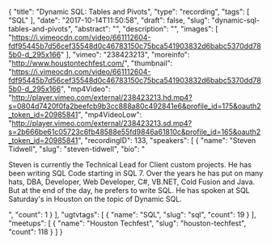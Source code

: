 {
  "title": "Dynamic SQL: Tables and Pivots",
  "type": "recording",
  "tags": [
    "SQL"
  ],
  "date": "2017-10-14T11:50:58",
  "draft": false,
  "slug": "dynamic-sql-tables-and-pivots",
  "abstract": "",
  "description": "",
  "images": [
    "https://i.vimeocdn.com/video/661112604-fdf95445b7d56cef35548d0c46783150c75bca541903832d6babc5370dd785b0-d_295x166"
  ],
  "vimeo": "238423213",
  "moreinfo": "http://www.houstontechfest.com/",
  "thumbnail": "https://i.vimeocdn.com/video/661112604-fdf95445b7d56cef35548d0c46783150c75bca541903832d6babc5370dd785b0-d_295x166",
  "mp4Video": "http://player.vimeo.com/external/238423213.hd.mp4?s=0804d7420f0fa2beefcb9b3cc888a80c492841e6&profile_id=175&oauth2_token_id=20985841",
  "mp4VideoLow": "http://player.vimeo.com/external/238423213.sd.mp4?s=2b666be61c05723c6fb48588e55fd9846a61810c&profile_id=165&oauth2_token_id=20985841",
  "recordingID": 133,
  "speakers": [
    {
      "name": "Steven Tidwell",
      "slug": "steven-tidwell",
      "bio": "<p>Steven is currently the Technical Lead for Client custom projects. He has been writing SQL Code starting in SQL 7. Over the years he has put on many hats, DBA, Developer, Web Developer, C#, VB.NET, Cold Fusion and Java. But at the end of the day, he prefers to write SQL. He has spoken at SQL Saturday's in Houston on the topic of Dynamic SQL.</p>",
      "count": 1
    }
  ],
  "ugtvtags": [
    {
      "name": "SQL",
      "slug": "sql",
      "count": 19
    }
  ],
  "meetups": [
    {
      "name": "Houston Techfest",
      "slug": "houston-techfest",
      "count": 118
    }
  ]
}